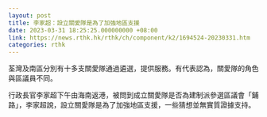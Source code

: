 ```yaml
---
layout: post
title: 李家超：設立關愛隊是為了加強地區支援
date: 2023-03-31 18:25:25.000000000 +08:00
link: https://news.rthk.hk/rthk/ch/component/k2/1694524-20230331.htm
categories: rthk
---
```


荃灣及南區分別有十多支關愛隊通過遴選，提供服務。有代表認為，關愛隊的角色與區議員不同。

行政長官李家超下午由海南返港，被問到成立關愛隊是否為建制派參選區議會「鋪路」，李家超說，設立關愛隊是為了加強地區支援，一些猜想並無實質證據支持。
